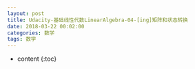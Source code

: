 ```yaml
---
layout: post
title: Udacity-基础线性代数LinearAlgebra-04-[ing]矩阵和状态转换
date: 2018-03-22 00:02:00
categories: 数学
tags: 数学
---
```

* content
{:toc}






















